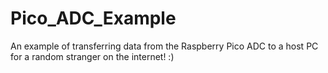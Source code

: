 # Pico_ADC_Example
An example of transferring data from the Raspberry Pico ADC to a host PC for a random stranger on the internet! :) 
